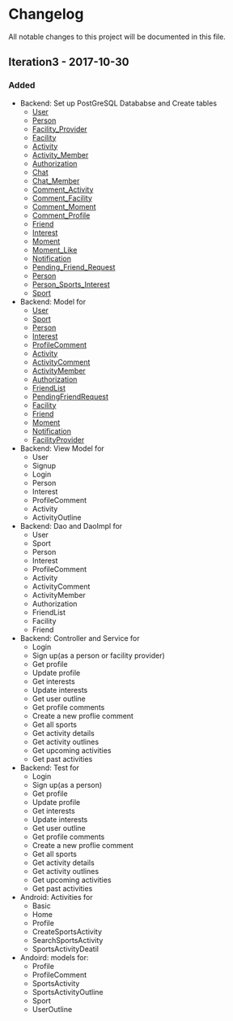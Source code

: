 # Changelog
All notable changes to this project will be documented in this file.
## Iteration3 - 2017-10-30
### Added
* Backend: Set up PostGreSQL Datababse and Create tables
  - [User](https://github.com/jhu-oose/2017-group-4/wiki/Databases-Design#user)
  - [Person](https://github.com/jhu-oose/2017-group-4/wiki/Databases-Design#person)
  - [Facility_Provider](https://github.com/jhu-oose/2017-group-4/wiki/Databases-Design#facility-provider)
  - [Facility](https://github.com/jhu-oose/2017-group-4/wiki/Databases-Design#facility)
  - [Activity](https://github.com/jhu-oose/2017-group-4/wiki/Databases-Design#activity)
  - [Activity_Member](https://github.com/jhu-oose/2017-group-4/wiki/Databases-Design#activity-member)
  - [Authorization](https://github.com/jhu-oose/2017-group-4/wiki/Databases-Design#authorization)
  - [Chat](https://github.com/jhu-oose/2017-group-4/wiki/Databases-Design#Chat)
  - [Chat_Member](https://github.com/jhu-oose/2017-group-4/wiki/Databases-Design#chat-member)
  - [Comment_Activity](https://github.com/jhu-oose/2017-group-4/wiki/Databases-Design#comment-activity)
  - [Comment_Facility](https://github.com/jhu-oose/2017-group-4/wiki/Databases-Design#comment-facility)
  - [Comment_Moment](https://github.com/jhu-oose/2017-group-4/wiki/Databases-Design#comment-moment)
  - [Comment_Profile](https://github.com/jhu-oose/2017-group-4/wiki/Databases-Design#comment-profile)
  - [Friend](https://github.com/jhu-oose/2017-group-4/wiki/Databases-Design#friend)
  - [Interest](https://github.com/jhu-oose/2017-group-4/wiki/Databases-Design#interest)
  - [Moment](https://github.com/jhu-oose/2017-group-4/wiki/Databases-Design#moment)
  - [Moment_Like](https://github.com/jhu-oose/2017-group-4/wiki/Databases-Design#moment-like)
  - [Notification](https://github.com/jhu-oose/2017-group-4/wiki/Databases-Design#notification)
  - [Pending_Friend_Request](https://github.com/jhu-oose/2017-group-4/wiki/Databases-Design#pending-friend-request)
  - [Person](https://github.com/jhu-oose/2017-group-4/wiki/Databases-Design#person)
  - [Person_Sports_Interest](https://github.com/jhu-oose/2017-group-4/wiki/Databases-Design#person-sports-interest)
  - [Sport](https://github.com/jhu-oose/2017-group-4/wiki/Databases-Design#sport)
* Backend: Model for
  - [User](https://github.com/jhu-oose/2017-group-4/wiki/RESTful-Endpoints-Object-Model#user)
  - [Sport](https://github.com/jhu-oose/2017-group-4/wiki/RESTful-Endpoints-Object-Model#sport)
  - [Person](https://github.com/jhu-oose/2017-group-4/wiki/RESTful-Endpoints-Object-Model#person)
  - [Interest](https://github.com/jhu-oose/2017-group-4/wiki/RESTful-Endpoints-Object-Model#interest)
  - [ProfileComment](https://github.com/jhu-oose/2017-group-4/wiki/RESTful-Endpoints-Object-Model#profilecomment)
  - [Activity](https://github.com/jhu-oose/2017-group-4/wiki/RESTful-Endpoints-Object-Model#activity)
  - [ActivityComment](https://github.com/jhu-oose/2017-group-4/wiki/RESTful-Endpoints-Object-Model#activitycomment)
  - [ActivityMember](https://github.com/jhu-oose/2017-group-4/wiki/RESTful-Endpoints-Object-Model#activitymember)
  - [Authorization](https://github.com/jhu-oose/2017-group-4/wiki/RESTful-Endpoints-Object-Model#authorization)
  - [FriendList](https://github.com/jhu-oose/2017-group-4/wiki/RESTful-Endpoints-Object-Model#friendlist)
  - [PendingFriendRequest](https://github.com/jhu-oose/2017-group-4/wiki/RESTful-Endpoints-Object-Model#pendingfriendrequest)
  - [Facility](https://github.com/jhu-oose/2017-group-4/wiki/RESTful-Endpoints-Object-Model#facility)
  - [Friend](https://github.com/jhu-oose/2017-group-4/wiki/RESTful-Endpoints-Object-Model#friend)
  - [Moment](https://github.com/jhu-oose/2017-group-4/wiki/RESTful-Endpoints-Object-Model#moment)
  - [Notification](https://github.com/jhu-oose/2017-group-4/wiki/RESTful-Endpoints-Object-Model#notification)
  - [FacilityProvider](https://github.com/jhu-oose/2017-group-4/wiki/RESTful-Endpoints-Object-Model#facilityprovider)
* Backend: View Model for
  - User
  - Signup
  - Login
  - Person
  - Interest
  - ProfileComment
  - Activity
  - ActivityOutline
* Backend: Dao and DaoImpl for
  - User
  - Sport
  - Person
  - Interest
  - ProfileComment
  - Activity
  - ActivityComment
  - ActivityMember
  - Authorization
  - FriendList
  - Facility
  - Friend
* Backend: Controller and Service for
  - Login
  - Sign up(as a person or facility provider)
  - Get profile
  - Update profile
  - Get interests
  - Update interests
  - Get user outline
  - Get profile comments
  - Create a new proflie comment
  - Get all sports
  - Get activity details
  - Get activity outlines
  - Get upcoming activities
  - Get past activities
* Backend: Test for
  - Login
  - Sign up(as a person)
  - Get profile
  - Update profile
  - Get interests
  - Update interests
  - Get user outline
  - Get profile comments
  - Create a new proflie comment
  - Get all sports
  - Get activity details
  - Get activity outlines
  - Get upcoming activities
  - Get past activities
* Android: Activities for 
  - Basic
  - Home
  - Profile
  - CreateSportsActivity
  - SearchSportsActivity
  - SportsActivityDeatil
* Andoird: models for:
  - Profile
  - ProfileComment
  - SportsActivity
  - SportsActivityOutline
  - Sport
  - UserOutline
